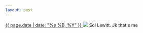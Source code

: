 ```yaml
---
layout: post
---
```


<p>
  <a href="/442">
    <time>{{ page.date | date: "%e %B, %Y" }}</time>
  </a>
  <a href="/442"><img src="{{ site.assets_url }}/442.jpg"/></a>
  <span>Sol Lewitt. Jk that's me</span>
</p>
